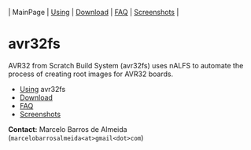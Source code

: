 | MainPage | [Using](Using.md) | [Download](Download.md) | [FAQ](FAQ.md) | [Screenshots](Screenshots.md) |

# avr32fs #

AVR32 from Scratch Build System (avr32fs) uses nALFS to automate the process of creating root images for AVR32 boards.

  * [Using](Using.md) avr32fs
  * [Download](Download.md)
  * [FAQ](FAQ.md)
  * [Screenshots](Screenshots.md)

**Contact:** Marcelo Barros de Almeida (`marcelobarrosalmeida<at>gmail<dot>com`)